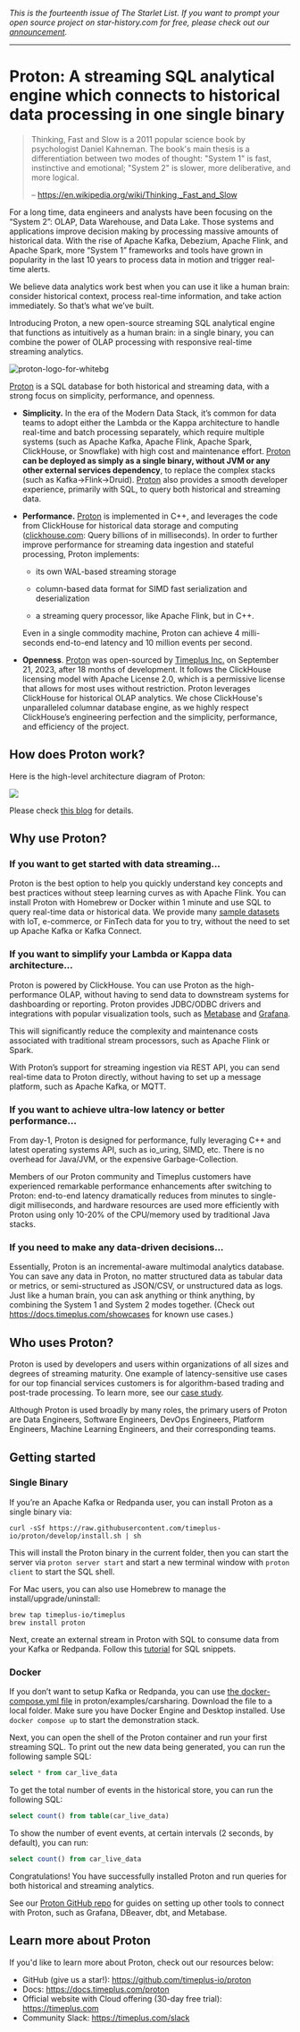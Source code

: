 *This is the fourteenth issue of The Starlet List. If you want to prompt your open source project on star-history.com for free, please check out our [announcement](/blog/list-your-open-source-project).*

---

# Proton: A streaming SQL analytical engine which connects to historical data processing in one single binary

> Thinking, Fast and Slow is a 2011 popular science book by psychologist Daniel Kahneman. The book's main thesis is a differentiation between two modes of thought: "System 1" is fast, instinctive and emotional; "System 2" is slower, more deliberative, and more logical.
>
> – https://en.wikipedia.org/wiki/Thinking,_Fast_and_Slow 

For a long time, data engineers and analysts have been focusing on the “System 2”: OLAP, Data Warehouse, and Data Lake. Those systems and applications improve decision making by processing massive amounts of historical data. With the rise of Apache Kafka, Debezium, Apache Flink, and Apache Spark, more “System 1” frameworks and tools have grown in popularity in the last 10 years to process data in motion and trigger real-time alerts.

We believe data analytics work best when you can use it like a human brain: consider historical context, process real-time information, and take action immediately. So that’s what we’ve built. 

Introducing Proton, a new open-source streaming SQL analytical engine that functions as intuitively as a human brain: in a single binary, you can combine the power of OLAP processing with responsive real-time streaming analytics. 

![proton-logo-for-whitebg](/blog/assets/proton/proton-logo-for-whitebg.webp)

[Proton](https://github.com/timeplus-io/proton) is a SQL database for both historical and streaming data, with a strong focus on simplicity, performance, and openness.

- **Simplicity.** In the era of the Modern Data Stack, it’s common for data teams to adopt either the Lambda or the Kappa architecture to handle real-time and batch processing separately, which require multiple systems (such as Apache Kafka, Apache Flink, Apache Spark, ClickHouse, or Snowflake) with high cost and maintenance effort. [Proton](https://github.com/timeplus-io/proton) **can be deployed as simply as a single binary, without JVM or any other external services dependency**, to replace the complex stacks (such as Kafka->Flink->Druid). [Proton](https://github.com/timeplus-io/proton) also provides a smooth developer experience, primarily with SQL, to query both historical and streaming data.

- **Performance.** [Proton](https://github.com/timeplus-io/proton) is implemented in C++, and leverages the code from ClickHouse for historical data storage and computing ([clickhouse.com](http://clickhouse.com): Query billions of in milliseconds). In order to further improve performance for streaming data ingestion and stateful processing, Proton implements:

  - its own WAL-based streaming storage

  - column-based data format for SIMD fast serialization and deserialization

  - a streaming query processor, like Apache Flink, but in C++. 

  Even in a single commodity machine, Proton can achieve 4 milli-seconds end-to-end latency and 10 million events per second.

- **Openness**. [Proton](https://github.com/timeplus-io/proton) was open-sourced by [Timeplus Inc.](http://timeplus.com) on September 21, 2023, after 18 months of development. It follows the ClickHouse licensing model with Apache License 2.0, which is a permissive license that allows for most uses without restriction. Proton leverages ClickHouse for historical OLAP analytics. We chose ClickHouse's unparalleled columnar database engine, as we highly respect ClickHouse’s engineering perfection and the simplicity, performance, and efficiency of the project. 

## How does Proton work?

Here is the high-level architecture diagram of Proton:

![](/blog/assets/proton/proton-architecture.webp)

Please check [this blog](https://www.timeplus.com/post/unify-streaming-and-historical-data-processing) for details.

## Why use Proton?

### If you want to get started with data streaming...

Proton is the best option to help you quickly understand key concepts and best practices  without steep learning curves as with Apache Flink. You can install Proton with Homebrew or Docker within 1 minute and use SQL to query real-time data or historical data. We provide many [sample datasets](https://github.com/timeplus-io/proton/tree/develop/examples) with IoT, e-commerce, or FinTech data for you to try, without the need to set up Apache Kafka or Kafka Connect. 

### If you want to simplify your Lambda or Kappa data architecture...

Proton is powered by ClickHouse. You can use Proton as the high-performance OLAP, without having to send data to downstream systems for dashboarding or reporting. Proton provides JDBC/ODBC drivers and integrations with popular visualization tools, such as [Metabase](https://github.com/timeplus-io/metabase-proton-driver) and [Grafana](https://github.com/timeplus-io/proton-grafana-source).

This will significantly reduce the complexity and maintenance costs associated with traditional stream processors, such as Apache Flink or Spark.

With Proton’s support for streaming ingestion via REST API, you can send real-time data to Proton directly, without having to set up a message platform, such as Apache Kafka, or MQTT.

### If you want to achieve ultra-low latency or better performance...

From day-1, Proton is designed for performance, fully leveraging C++ and latest operating systems API, such as io_uring, SIMD, etc. There is no overhead for Java/JVM, or the expensive Garbage-Collection. 

Members of our Proton community and Timeplus customers have experienced remarkable performance enhancements after switching to Proton: end-to-end latency dramatically reduces from minutes to single-digit milliseconds, and hardware resources are used more efficiently with Proton using only 10-20% of the CPU/memory used by traditional Java stacks.

### If you need to make any data-driven decisions...

Essentially, Proton is an incremental-aware multimodal analytics database. You can save any data in Proton, no matter structured data as tabular data or metrics, or semi-structured as JSON/CSV, or unstructured data as logs. Just like a human brain, you can ask anything or think anything, by combining the System 1 and System 2 modes together. (Check out https://docs.timeplus.com/showcases for known use cases.)  

## Who uses Proton?

Proton is used by developers and users within organizations of all sizes and degrees of streaming maturity. One example of latency-sensitive use cases for our top financial services customers is for algorithm-based trading and post-trade processing. To learn more, see our [case study](https://www.timeplus.com/post/unlocking-real-time-post-trade-analytics-with-streaming-sql).

Although Proton is used broadly by many roles, the primary users of Proton are Data Engineers, Software Engineers, DevOps Engineers, Platform Engineers, Machine Learning Engineers, and their corresponding teams. 

## Getting started

### Single Binary

If you’re an Apache Kafka or Redpanda user, you can install Proton as a single binary via:

```shell
curl -sSf https://raw.githubusercontent.com/timeplus-io/proton/develop/install.sh | sh
```

This will install the Proton binary in the current folder, then you can start the server via `proton server start` and start a new terminal window with `proton client` to start the SQL shell.

For Mac users, you can also use Homebrew to manage the install/upgrade/uninstall:

```shell
brew tap timeplus-io/timeplus
brew install proton
```

Next, create an external stream in Proton with SQL to consume data from your Kafka or Redpanda. Follow this [tutorial](https://docs.timeplus.com/proton-kafka#tutorial) for SQL snippets.

### Docker

If you don’t want to setup Kafka or Redpanda, you can use [the docker-compose.yml file](https://github.com/timeplus-io/proton/blob/develop/examples/carsharing/docker-compose.yml) in proton/examples/carsharing. Download the file to a local folder. Make sure you have Docker Engine and Desktop installed. Use `docker compose up` to start the demonstration stack.

Next, you can open the shell of the Proton container and run your first streaming SQL. To print out the new data being generated, you can run the following sample SQL:

```sql
select * from car_live_data
```

To get the total number of events in the historical store, you can run the following SQL:

```sql
select count() from table(car_live_data)
```

To show the number of event events, at certain intervals (2 seconds, by default), you can run: 

```sql
select count() from car_live_data
```

Congratulations! You have successfully installed Proton and run queries for both historical and streaming analytics.

See our [Proton GitHub repo](https://github.com/timeplus-io/proton) for guides on setting up other tools to connect with Proton, such as Grafana, DBeaver, dbt, and Metabase.

## Learn more about Proton

If you'd like to learn more about Proton, check out our resources below:

- GitHub (give us a star!): https://github.com/timeplus-io/proton 
- Docs: https://docs.timeplus.com/proton 
- Official website with Cloud offering (30-day free trial): https://timeplus.com 
- Community Slack: https://timeplus.com/slack 